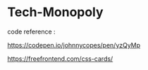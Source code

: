 # Tech-Monopoly

code reference : 

https://codepen.io/johnnycopes/pen/yzQyMp

https://freefrontend.com/css-cards/
